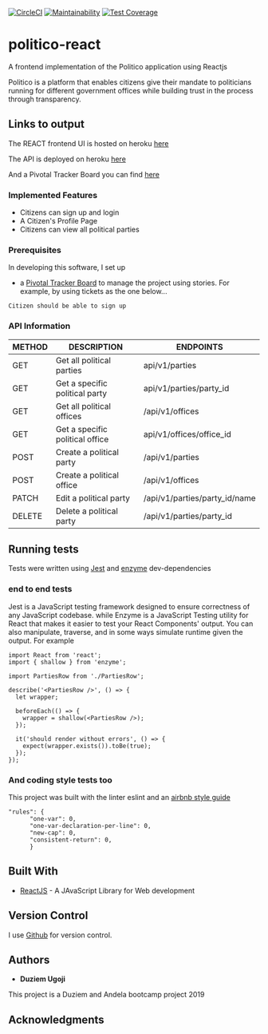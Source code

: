 [![CircleCI](https://circleci.com/gh/nwamugo/politico-react/tree/develop.svg?style=svg)](https://circleci.com/gh/nwamugo/politico-react/tree/develop)
[![Maintainability](https://api.codeclimate.com/v1/badges/2b887c5f95513c5b6d24/maintainability)](https://codeclimate.com/github/nwamugo/politico-react/maintainability)
[![Test Coverage](https://api.codeclimate.com/v1/badges/2b887c5f95513c5b6d24/test_coverage)](https://codeclimate.com/github/nwamugo/politico-react/test_coverage)

# politico-react
A frontend implementation of the Politico application using Reactjs

Politico is a platform that enables citizens give their mandate to politicians running for different government offices while building trust in the process through transparency.

## Links to output

The REACT frontend UI is hosted on heroku [here](https://nwamugo-politico.herokuapp.com/)

The API is deployed on heroku [here](https://warm-mesa-86525.herokuapp.com/)

And a Pivotal Tracker Board you can find [here](https://www.pivotaltracker.com/n/projects/2238916)


### Implemented Features

* Citizens can sign up and login
* A Citizen's Profile Page
* Citizens can view all political parties


### Prerequisites

In developing this software, I set up

* a [Pivotal Tracker Board](https://www.pivotaltracker.com/n/projects/2238916) to manage the project using stories. For example, by using tickets as the one below...

```
Citizen should be able to sign up
```


### API Information

METHOD | DESCRIPTION | ENDPOINTS
-------|-------------|-----------
GET | Get all political parties | api/v1/parties
GET | Get a specific political party | api/v1/parties/party_id
GET | Get all political offices | /api/v1/offices
GET | Get a specific political office | api/v1/offices/office_id
POST | Create a political party | /api/v1/parties
POST | Create a political office | /api/v1/offices
PATCH | Edit a political party | /api/v1/parties/party_id/name
DELETE | Delete a political party | /api/v1/parties/party_id


## Running tests

Tests were written using [Jest](https://jestjs.io/) and [enzyme](https://airbnb.io/enzyme/) dev-dependencies

### end to end tests

Jest is a JavaScript testing framework designed to ensure correctness of any JavaScript codebase. while Enzyme is a JavaScript Testing utility for React that makes it easier to test your React Components' output. You can also manipulate, traverse, and in some ways simulate runtime given the output. For example

```
import React from 'react';
import { shallow } from 'enzyme';

import PartiesRow from './PartiesRow';

describe('<PartiesRow />', () => {
  let wrapper;

  beforeEach(() => {
    wrapper = shallow(<PartiesRow />);
  });

  it('should render without errors', () => {
    expect(wrapper.exists()).toBe(true);
  });
});
```

### And coding style tests too

This project was built with the linter eslint and an [airbnb style guide](https://github.com/airbnb/javascript)

```
"rules": {
      "one-var": 0,
      "one-var-declaration-per-line": 0,
      "new-cap": 0,
      "consistent-return": 0,
      }
```

## Built With

* [ReactJS](https://reactjs.org/) - A JAvaScript Library for Web development


## Version Control

I use [Github](http://github.com/) for version control.

## Authors

* **Duziem Ugoji**


This project is a Duziem and Andela bootcamp project 2019

## Acknowledgments
